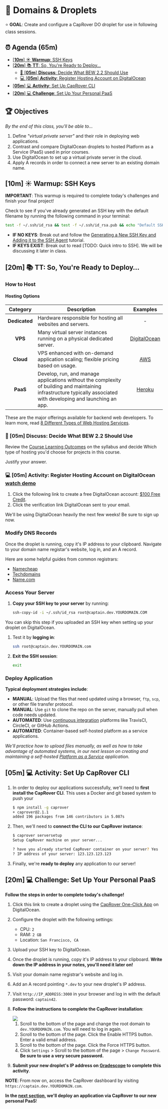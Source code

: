 <!-- Run as a slideshow: reveal-md README.md -w -->
# 🐳 Domains & Droplets

⭐️ **GOAL**: Create and configure a CapRover DO droplet for use in following class sessions.

<!-- omit in toc -->
## ⏰ Agenda (65m)

- [[**10m**] ☀️ **Warmup**: SSH Keys](#10m-️-warmup-ssh-keys)
- [[**20m**] 📚 **TT**: So, You're Ready to Deploy&hellip;](#20m--tt-so-youre-ready-to-deploy)
  - [💬 [**05m**] **Discuss**: Decide What BEW 2.2 Should Use](#-05m-discuss-decide-what-bew-22-should-use)
  - [💻 [**05m**] **Activity**: Register Hosting Account on DigitalOcean](#-05m-activity-register-hosting-account-on-digitalocean)
- [[**05m**] 💻 **Activity**: Set Up CapRover CLI](#05m--activity-set-up-caprover-cli)
- [[**20m**] 💻 **Challenge**: Set Up Your Personal PaaS](#20m--challenge-set-up-your-personal-paas)

<!-- > -->
<!-- omit in toc -->
## 🏆 Objectives

*By the end of this class, you'll be able to&hellip;*

1. Define _"virtual private server"_ and their role in deploying web applications.
1. Contrast and compare DigitalOcean droplets to hosted Platform as a Service (PaaS) used in prior courses.
1. Use DigitalOcean to set up a virtual private server in the cloud.
1. Apply A records in order to connect a new server to an existing domain name.

<!-- > -->

## [**10m**] ☀️ **Warmup**: SSH Keys

**IMPORTANT**: This warmup is required to complete today's challenges and finish your final project!

Check to see if you've already generated an SSH key with the default filename by running the following command in your terminal:

```sh
test -f ~/.ssh/id_rsa && test -f ~/.ssh/id_rsa.pub && echo "Default SSH keys found."
```

- **IF NO KEYS**: Break out and follow the [Generating a New SSH Key and Adding it to the SSH Agent](https://help.github.com/en/github/authenticating-to-github/generating-a-new-ssh-key-and-adding-it-to-the-ssh-agent) tutorial.
- **IF KEYS EXIST**: Break out to read [TODO: Quick intro to SSH]. We will be discussing it later in class.

## [**20m**] 📚 **TT**: So, You're Ready to Deploy&hellip;

<!-- > -->

<!-- omit in toc -->
### How to Host

<!-- > -->

#### Hosting Options

| Category | Description | Examples |
| :-: | - | :-: |
| **Dedicated** | Hardware responsible for hosting all websites and servers. | - |
| **VPS** | Many virtual server instances running on a physical dedicated server. | [DigitalOcean] |
| **Cloud** | VPS enhanced with on-demand application scaling; flexible pricing based on usage. | [AWS] |
| **PaaS** | Develop, run, and manage applications without the complexity of building and maintaining infrastructure typically associated with developing and launching an app. | [Heroku] |

These are the major offerings available for backend web developers. To learn more, read [8 Different Types of Web Hosting Services](https://www.thebalancesmb.com/types-of-web-hosting-services-2532072).
<!-- > -->

### 💬 [**05m**] **Discuss**: Decide What BEW 2.2 Should Use

Review the [Course Learning Outcomes] on the syllabus and decide Which type of hosting you'd choose for projects in this course.

Justify your answer.

<!-- > -->

### 💻 [**05m**] **Activity**: Register Hosting Account on DigitalOcean      [watch demo](https://grain.com/app/recordings/9d30e058-a686-4f31-9233-fe5cfe386e6b)

1. Click the following link to create a free DigitalOcean account: [$100 Free Credit].
1. Click the verification link DigitalOcean sent to your email.

We'll be using DigitalOcean heavily the next few weeks! Be sure to sign up now.

<!-- > -->

<!-- omit in toc -->
### Modify DNS Records

Once the droplet is running, copy it's IP address to your clipboard. Navigate to your domain name registar's website, log in, and an A record.

Here are some helpful guides from common registrars:

- [Namecheap]
- [Techdomains]
- [Name.com]

<!-- > -->

<!-- omit in toc -->
### Access Your Server

1. **Copy your SSH key to your server** by running:

    ```sh
    ssh-copy-id -i ~/.ssh/id_rsa root@captain.dev.YOURDOMAIN.COM
    ```

 You can skip this step if you uploaded an SSH key when setting up your droplet on DigitalOcean.

1. Test it by **logging in**:

    ```sh
    ssh root@captain.dev.YOURDOMAIN.com
    ```

1. **Exit the SSH session**:

    ```sh
    exit
    ```

<!-- > -->

<!-- omit in toc -->
### Deploy Application

**Typical deployment strategies include**:

- **MANUAL**: Upload the files that need updated using a browser, `ftp`, `scp`, or other file transfer protocol.
- **MANUAL**: Use `git` to clone the repo on the server, manually pull when code needs updated.
- **AUTOMATED**: Use [continuous integration] platforms like TravisCI, CircleCI, or GitHub Actions.
- **AUTOMATED**: Container-based self-hosted platform as a service applications.

_We'll practice how to upload files manually, as well as how to take advantage of automated systems, in our next lesson on creating and maintaining a self-hosted [Platform as a Service] application._

<!-- > -->

## [**05m**] 💻 **Activity**: Set Up CapRover CLI

1. In order to deploy our applications successfully, we'll need to **first install the CapRover CLI**. This uses a Docker and git based system to push your

    ```sh
    $ npm install -g caprover
    + caprover@2.1.1
    added 196 packages from 146 contributors in 5.087s
    ```

1. Then, we'll need to **connect the CLI to our CapRover instance**:

    ```sh
    $ caprover serversetup
    Setup CapRover machine on your server...

    ? have you already started CapRover container on your server? Yes
    ? IP address of your server: 123.123.123.123
    ```

1. Finally, we're **ready to deploy** any application to our server!

<!-- > -->

## [**20m**] 💻 **Challenge**: Set Up Your Personal PaaS

**Follow the steps in order to complete today's challenge!**

1. Click this link to create a droplet using the [CapRover One-Click App] on DigitalOcean.
1. Configure the droplet with the following settings:
    - CPU: `2`
    - RAM: `2 GB`
    - Location: `San Francisco, CA`
1. Upload your SSH key to DigitalOcean.
1. Once the droplet is running, copy it's IP address to your clipboard. **Write down the IP address in your notes, you'll need it later on!**
1. Visit your domain name registrar's website and log in.
1. Add an A record pointing `*.dev` to your new droplet's IP address.
1. Visit `http://IP_ADDRESS:3000` in your browser and log in with the default password: `captain42`.
1. **Follow the instructions to complete the CapRover installation**:

    <img src="Images/caprover-setup.png">

   1. Scroll to the bottom of the page and change the root domain to `dev.YOURDOMAIN.com`. You will need to log in again.
   1. Scroll to the bottom of the page. Click the Enable HTTPS button. Enter a valid email address.
   1.  Scroll to the bottom of the page. Click the Force HTTPS button.
   1.  Click `Settings` > Scroll to the bottom of the page > `Change Password`. **Be sure to use a very secure password.**
1. **Submit your new droplet's IP address on [Gradescope] to complete this activity**.

**NOTE**: From now on, access the CapRover dashboard by visiting `https://captain.dev.YOURDOMAIN.com`.

**In the [next section], we'll deploy an application via CapRover to our new personal PaaS**!

<!-- do not edit below this line -->
[Gradescope]: https://www.gradescope.com/courses/133579
[DigitalOcean]: https://make.sc/digitalocean
[SSDNodes]: https://www.ssdnodes.com
[Heroku]: https://www.heroku.com
[AWS]: https://aws.amazon.com
[Wikipedia: Platform as a Service]: https://en.wikipedia.org/wiki/Platform_as_a_service
[Namecheap]: https://www.namecheap.com/support/knowledgebase/article.aspx/319/2237/how-can-i-set-up-an-a-address-record-for-my-domain
[Techdomains]: https://get.tech/faq#headingNine
[Name.com]: https://www.name.com/support/articles/115004893508-Adding-an-A-record
[Generating a New SSH Key and Adding it to the SSH Agent]: https://help.github.com/en/github/authenticating-to-github/generating-a-new-ssh-key-and-adding-it-to-the-ssh-agent
[$100 Free Credit]: https://bit.ly/do-acs
[Course Learning Outcomes]: https://make.sc/bew2.2#Learning-Outcomes
[continuous integration]: https://docs.google.com/presentation/d/18DNt9UXHaPUufQogj-mThiKpvhkJzXprnPmQtaptUp8
[Docker Hub]: https://hub.docker.com
[Platform as a Service]: PaaS.md
[CapRover One-Click App]: https://marketplace.digitalocean.com/apps/caprover
[next section]: PaaS.md
